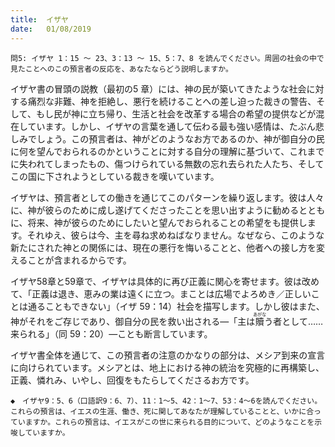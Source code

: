 ```yaml
---
title:  イザヤ
date:   01/08/2019
---
```


`問5: イザヤ 1：15 ～ 23、3：13 ～ 15、5：7、8 を読んでください。周囲の社会の中で見たことへのこの預言者の反応を、あなたならどう説明しますか。`

イザヤ書の冒頭の説教（最初の5 章）には、神の民が築いてきたような社会に対する痛烈な非難、神を拒絶し、悪行を続けることへの差し迫った裁きの警告、そして、もし民が神に立ち帰り、生活と社会を改革する場合の希望の提供などが混在しています。しかし、イザヤの言葉を通して伝わる最も強い感情は、たぶん悲しみでしょう。この預言者は、神がどのようなお方であるのか、神が御自分の民に何を望んでおられるのかということに対する自分の理解に基づいて、これまでに失われてしまったもの、傷つけられている無数の忘れ去られた人たち、そしてこの国に下されようとしている裁きを嘆いています。

イザヤは、預言者としての働きを通じてこのパターンを繰り返します。彼は人々に、神が彼らのために成し遂げてくださったことを思い出すように勧めるとともに、将来、神が彼らのためにしたいと望んでおられることの希望をも提供します。それゆえ、彼らは今、主を尋ね求めねばなりません。なぜなら、このような新たにされた神との関係には、現在の悪行を悔いることと、他者への接し方を変えることが含まれるからです。

イザヤ58章と59章で、イザヤは具体的に再び正義に関心を寄せます。彼は改めて、「正義は退き、恵みの業は遠くに立つ。まことは広場でよろめき／正しいことは通ることもできない」（イザ 59：14）社会を描写します。しかし彼はまた、神がそれをご存じであり、御自分の民を救い出される―「主は<ruby>贖<rt>あがな</rt></ruby>う者として……来られる」（同 59：20）―ことも断言しています。

イザヤ書全体を通じて、この預言者の注意のかなりの部分は、メシア到来の宣言に向けられています。メシアとは、地上における神の統治を究極的に再構築し、正義、憐れみ、いやし、回復をもたらしてくださるお方です。

`◆　イザヤ9：5、6（口語訳9：6、7）、11：1～5、42：1～7、53：4～6を読んでください。これらの預言は、イエスの生涯、働き、死に関してあなたが理解していることと、いかに合っていますか。これらの預言は、イエスがこの世に来られる目的について、どのようなことを示唆していますか。`
